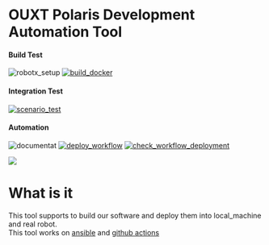 # OUXT Polaris Development Automation Tool
#### Build Test
![robotx_setup](https://github.com/OUXT-Polaris/robotx_setup/workflows/robotx_setup/badge.svg)
[![build_docker](https://github.com/OUXT-Polaris/robotx_setup/actions/workflows/docker.yaml/badge.svg)](https://github.com/OUXT-Polaris/robotx_setup/actions/workflows/docker.yaml)

#### Integration Test
[![scenario_test](https://github.com/OUXT-Polaris/robotx_setup/actions/workflows/scenario_test.yaml/badge.svg)](https://github.com/OUXT-Polaris/robotx_setup/actions/workflows/scenario_test.yaml)

#### Automation
![documentat](https://github.com/OUXT-Polaris/robotx_setup/workflows/documentat/badge.svg)
[![deploy_workflow](https://github.com/OUXT-Polaris/robotx_setup/actions/workflows/deploy_workflow.yaml/badge.svg)](https://github.com/OUXT-Polaris/robotx_setup/actions/workflows/deploy_workflow.yaml)
[![check_workflow_deployment](https://github.com/OUXT-Polaris/robotx_setup/actions/workflows/check_workflow.yaml/badge.svg)](https://github.com/OUXT-Polaris/robotx_setup/actions/workflows/check_workflow.yaml)

[![](https://img.youtube.com/vi/nkrm7e8vdPg/maxresdefault.jpg)](https://www.youtube.com/watch?v=nkrm7e8vdPg)

# What is it
This tool supports to build our software and deploy them into local_machine and real robot.  
This tool works on [ansible](https://docs.ansible.com/) and [github actions](https://github.com/features/actions)